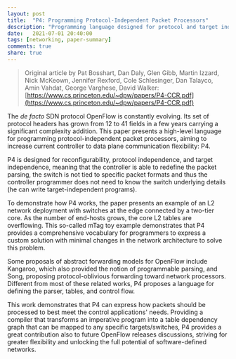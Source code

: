 ```yaml
---
layout: post
title:  "P4: Programming Protocol-Independent Packet Processors"
description: "Programming language designed for protocol and target independence allowing programmers to define packet processors in SDN environments."
date:   2021-07-01 20:40:00
tags: [networking, paper-summary]   
comments: true
share: true
---
```


> Original article by Pat Bosshart, Dan Daly, Glen Gibb, Martin Izzard, Nick McKeown, Jennifer Rexford, Cole Schlesinger, Dan Talayco, Amin Vahdat, George Varghese, David Walker: [https://www.cs.princeton.edu/~dpw/papers/P4-CCR.pdf](https://www.cs.princeton.edu/~dpw/papers/P4-CCR.pdf)

The *de facto* SDN protocol OpenFlow is constantly evolving. Its set of protocol headers has grown from 12 to 41 fields in a few years carrying a significant complexity addition. This paper presents a high-level language for programming protocol-independent packet processors, aiming to increase current controller to data plane communication flexibility: P4.

P4 is designed for reconfigurability, protocol independence, and target independence, meaning that the controller is able to redefine the packet parsing, the switch is not tied to specific packet formats and thus the controller programmer does not need to know the switch underlying details (he can write target-independent programs).

To demonstrate how P4 works, the paper presents an example of an L2 network deployment with switches at the edge connected by a two-tier core. As the number of end-hosts grows, the core L2 tables are overflowing. This so-called mTag toy example demonstrates that P4 provides a comprehensive vocabulary for programmers to express a custom solution with minimal changes in the network architecture to solve this problem.

Some proposals of abstract forwarding models for OpenFlow include Kangaroo, which also provided the notion of programmable parsing, and Song, proposing protocol-oblivious forwarding toward network processors. Different from most of these related works, P4 proposes a language for defining the parser, tables, and control flow.

This work demonstrates that P4 can express how packets should be processed to best meet the control applications' needs. Providing a compiler that transforms an imperative program into a table dependency graph that can be mapped to any specific targets/switches, P4 provides a great contribution also to future OpenFlow releases discussions, striving for greater flexibility and unlocking the full potential of software-defined networks.

